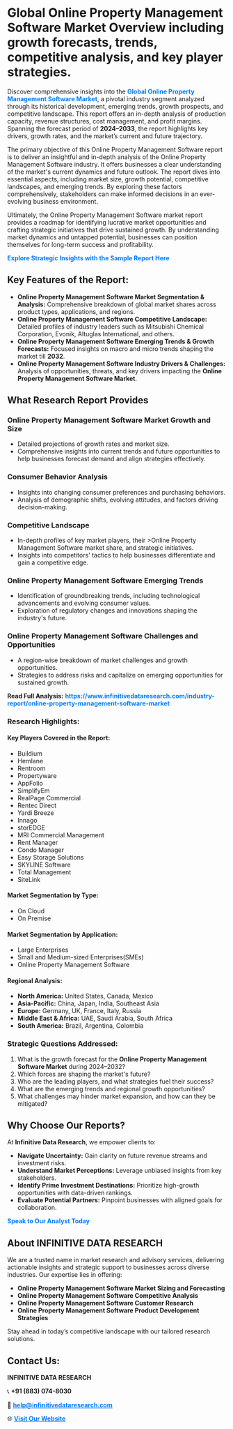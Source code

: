 <h1>Global Online Property Management Software Market Overview including growth forecasts, trends, competitive analysis, and key player strategies.</h1>
<p>
Discover comprehensive insights into the 
<a href="https://www.infinitivedataresearch.com/industry-report/online-property-management-software-market" rel="dofollow" style="color: #007BFF; text-decoration: none;"><strong>Global Online Property Management Software Market</strong></a>, a pivotal industry segment analyzed through its historical development, emerging trends, growth prospects, and competitive landscape. This report offers an in-depth analysis of production capacity, revenue structures, cost management, and profit margins. Spanning the forecast period of <strong>2024–2033</strong>, the report highlights key drivers, growth rates, and the market’s current and future trajectory.
</p>
<p>
The primary objective of this Online Property Management Software report is to deliver an insightful and in-depth analysis of the Online Property Management Software industry. It offers businesses a clear understanding of the market's current dynamics and future outlook. The report dives into essential aspects, including market size, growth potential, competitive landscapes, and emerging trends. By exploring these factors comprehensively, stakeholders can make informed decisions in an ever-evolving business environment.
</p>
<p>
Ultimately, the Online Property Management Software market report provides a roadmap for identifying lucrative market opportunities and crafting strategic initiatives that drive sustained growth. By understanding market dynamics and untapped potential, businesses can position themselves for long-term success and profitability.
</p>
<p>
<a href="https://www.infinitivedataresearch.com/request-sample/reportId=112107" style="color: #007BFF; text-decoration: none;"><strong>Explore Strategic Insights with the Sample Report Here</strong></a>
</p>

<h2>Key Features of the Report:</h2>
<ul>
<li><strong>Online Property Management Software Market Segmentation & Analysis:</strong> Comprehensive breakdown of global market shares across product types, applications, and regions.</li>
<li><strong>Online Property Management Software Competitive Landscape:</strong> Detailed profiles of industry leaders such as Mitsubishi Chemical Corporation, Evonik, Altuglas International, and others.</li>
<li><strong>Online Property Management Software Emerging Trends & Growth Forecasts:</strong> Focused insights on macro and micro trends shaping the market till <strong>2032</strong>.</li>
<li><strong>Online Property Management Software Industry Drivers & Challenges:</strong> Analysis of opportunities, threats, and key drivers impacting the <strong>Online Property Management Software Market</strong>.</li>
</ul>

<h2>What Research Report Provides</h2>
<h3>Online Property Management Software Market Growth and Size</h3>
<ul>
<li>Detailed projections of growth rates and market size.</li>
<li>Comprehensive insights into current trends and future opportunities to help businesses forecast demand and align strategies effectively.</li>
</ul>

<h3>Consumer Behavior Analysis</h3>
<ul>
<li>Insights into changing consumer preferences and purchasing behaviors.</li>
<li>Analysis of demographic shifts, evolving attitudes, and factors driving decision-making.</li>
</ul>

<h3>Competitive Landscape</h3>
<ul>
<li>In-depth profiles of key market players, their >Online Property Management Software market share, and strategic initiatives.</li>
<li>Insights into competitors' tactics to help businesses differentiate and gain a competitive edge.</li>
</ul>

<h3>Online Property Management Software Emerging Trends</h3>
<ul>
<li>Identification of groundbreaking trends, including technological advancements and evolving consumer values.</li>
<li>Exploration of regulatory changes and innovations shaping the industry's future.</li>
</ul>

<h3>Online Property Management Software Challenges and Opportunities</h3>
<ul>
<li>A region-wise breakdown of market challenges and growth opportunities.</li>
<li>Strategies to address risks and capitalize on emerging opportunities for sustained growth.</li>
</ul>
<p><strong>Read Full Analysis:</strong> <a href="https://www.infinitivedataresearch.com/industry-report/online-property-management-software-market" rel="dofollow" style="color: #007BFF; text-decoration: none;"><strong>https://www.infinitivedataresearch.com/industry-report/online-property-management-software-market</strong></a></p>
<h3>Research Highlights:</h3>
<h4>Key Players Covered in the Report:</h4>
<ul><li>Buildium</li><li>Hemlane</li><li>Rentroom</li><li>Propertyware</li><li>AppFolio</li><li>SimplifyEm</li><li>RealPage Commercial</li><li>Rentec Direct</li><li>Yardi Breeze</li><li>Innago</li><li>storEDGE</li><li>MRI Commercial Management</li><li>Rent Manager</li><li>Condo Manager</li><li>Easy Storage Solutions</li><li>SKYLINE Software</li><li>Total Management</li><li>SiteLink</li></ul>
<h4>Market Segmentation by Type:</h4>
<ul><li>On Cloud</li><li>On Premise</li></ul>
<h4>Market Segmentation by Application:</h4>
<ul><li>Large Enterprises</li><li>Small and Medium-sized Enterprises(SMEs)</li><li>Online Property Management Software</li></ul>

<h4>Regional Analysis:</h4>
<ul>
<li><strong>North America:</strong> United States, Canada, Mexico</li>
<li><strong>Asia-Pacific:</strong> China, Japan, India, Southeast Asia</li>
<li><strong>Europe:</strong> Germany, UK, France, Italy, Russia</li>
<li><strong>Middle East & Africa:</strong> UAE, Saudi Arabia, South Africa</li>
<li><strong>South America:</strong> Brazil, Argentina, Colombia</li>
</ul>

<h3>Strategic Questions Addressed:</h3>
<ol>
<li>What is the growth forecast for the <strong>Online Property Management Software Market</strong> during 2024–2032?</li>
<li>Which forces are shaping the market's future?</li>
<li>Who are the leading players, and what strategies fuel their success?</li>
<li>What are the emerging trends and regional growth opportunities?</li>
<li>What challenges may hinder market expansion, and how can they be mitigated?</li>
</ol>

<h2>Why Choose Our Reports?</h2>
<p>At <strong>Infinitive Data Research</strong>, we empower clients to:</p>
<ul>
<li><strong>Navigate Uncertainty:</strong> Gain clarity on future revenue streams and investment risks.</li>
<li><strong>Understand Market Perceptions:</strong> Leverage unbiased insights from key stakeholders.</li>
<li><strong>Identify Prime Investment Destinations:</strong> Prioritize high-growth opportunities with data-driven rankings.</li>
<li><strong>Evaluate Potential Partners:</strong> Pinpoint businesses with aligned goals for collaboration.</li>
</ul>
<p><a href="https://www.infinitivedataresearch.com/industry-report/online-property-management-software-market" rel="dofollow" style="color: #007BFF; text-decoration: none;"><strong>Speak to Our Analyst Today</strong></a></p>

<h2>About INFINITIVE DATA RESEARCH</h2>
<p>We are a trusted name in market research and advisory services, delivering actionable insights and strategic support to businesses across diverse industries. Our expertise lies in offering:</p>
<ul>
<li><strong>Online Property Management Software Market Sizing and Forecasting</strong></li>
<li><strong>Online Property Management Software Competitive Analysis</strong></li>
<li><strong>Online Property Management Software Customer Research</strong></li>
<li><strong>Online Property Management Software Product Development Strategies</strong></li>
</ul>
<p>Stay ahead in today’s competitive landscape with our tailored research solutions.</p>

<h2>Contact Us:</h2>
<p><strong>INFINITIVE DATA RESEARCH</strong></p>
<p>📞 <strong>+91 (883) 074-8030</strong></p>
<p>📧 <strong><a href="mailto:help@infinitivedataresearch.com" style="color: #007BFF;">help@infinitivedataresearch.com</a></strong></p>
<p>🌐 <strong><a href="https://www.infinitivedataresearch.com" rel="dofollow" style="color: #007BFF;">Visit Our Website</a></strong></p>
